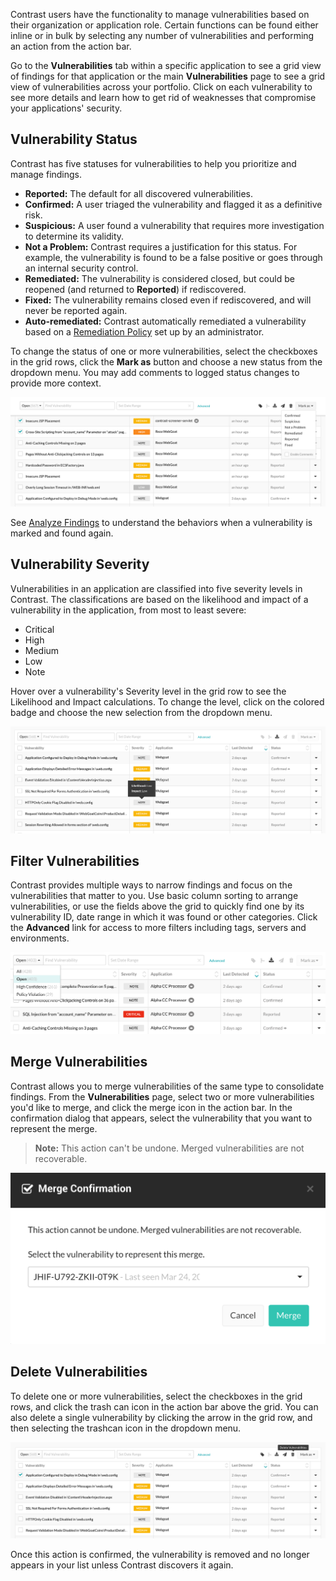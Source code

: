 <!--
title: "Manage Vulnerabilities"
description: "Overview of vulnerability management"
tags: "user vulnerability management"
-->

Contrast users have the functionality to manage vulnerabilities based on their organization or application role. Certain functions can be found either inline or in bulk by selecting any number of vulnerabilities and performing an action from the action bar. 

Go to the **Vulnerabilities** tab within a specific application to see a grid view of findings for that application or the main **Vulnerabilities** page to see a grid view of  vulnerabilities across your portfolio. Click on each vulnerability to see more details and learn how to get rid of weaknesses that compromise your applications' security. 

## Vulnerability Status

Contrast has five statuses for vulnerabilities to help you prioritize and manage findings. 

* **Reported:** The default for all discovered vulnerabilities.
* **Confirmed:** A user triaged the vulnerability and flagged it as a definitive risk.
* **Suspicious:** A user found a vulnerability that requires more investigation to determine its validity. 
* **Not a Problem:** Contrast requires a justification for this status. For example, the vulnerability is found to be a false positive or goes through an internal security control. 
* **Remediated:** The vulnerability is considered closed, but could be reopened (and returned to **Reported**) if rediscovered.
* **Fixed:** The vulnerability remains closed even if rediscovered, and will never be reported again.
* **Auto-remediated:** Contrast automatically remediated a vulnerability based on a [Remediation Policy](admin-policymgmt.html#remediate) set up by an administrator. 

To change the status of one or more vulnerabilities, select the checkboxes in the grid rows, click the **Mark as** button and choose a new status from the dropdown menu. You may add comments to logged status changes to provide more context.

<a href="assets/images/Vulnerability-mark-as.png" rel="lightbox" title="Change vulnerability status"><img class="thumbnail" src="assets/images/Vulnerability-mark-as.png"/></a>

See [Analyze Findings](user-vulns.html#analyze) to understand the behaviors when a vulnerability is marked and found again.

## Vulnerability Severity

Vulnerabilities in an application are classified into five severity levels in Contrast. The classifications are based on the likelihood and impact of a vulnerability in the application, from most to least severe:

* Critical
* High
* Medium
* Low
* Note

Hover over a vulnerability's Severity level in the grid row to see the Likelihood and Impact calculations. To change the level, click on the colored badge and choose the new selection from the dropdown menu.

<a href="assets/images/Vulnerability-severity.png" rel="lightbox" title="Likelihood and Impact ratings of a vulnerability severity level"><img class="thumbnail" src="assets/images/Vulnerability-severity.png"/></a>

## Filter Vulnerabilities 

Contrast provides multiple ways to narrow findings and focus on the vulnerabilities that matter to you. Use basic column sorting to arrange vulnerabilities, or use the fields above the grid to quickly find one by its vulnerability ID, date range in which it was found or other categories. Click the **Advanced** link for access to more filters including tags, servers and environments. 

<a href="assets/images/Vulnerability_Filters.png" rel="lightbox" title="Vulnerability Filters"><img class="thumbnail" src="assets/images/Vulnerability_Filters.png"/></a>

## Merge Vulnerabilities

Contrast allows you to merge vulnerabilities of the same type to consolidate findings. From the **Vulnerabilities** page, select two or more vulnerabilities you'd like to merge, and click the merge icon in the action bar. In the confirmation dialog that appears, select the vulnerability that you want to represent the merge. 

>**Note:** This action can't be undone. Merged vulnerabilities are not recoverable. 

<a href="assets/images/Merge_Vulnerabilities.png" rel="lightbox" title="Merge Vulnerabilities"><img class="thumbnail" src="assets/images/Merge_Vulnerabilities.png"/></a>

## Delete Vulnerabilities

To delete one or more vulnerabilities, select the checkboxes in the grid rows, and click the trash can icon in the action bar above the grid. You can also delete a single vulnerability by clicking the arrow in the grid row, and then selecting the trashcan icon in the dropdown menu. 

<a href="assets/images/Vulnerability-delete.png" rel="lightbox" title="Delete vulnerabilities"><img class="thumbnail" src="assets/images/Vulnerability-delete.png"/></a>

Once this action is confirmed, the vulnerability is removed and no longer appears in your list unless Contrast discovers it again. 


